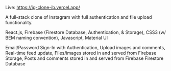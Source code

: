 Live: https://ig-clone-ib.vercel.app/

A full-stack clone of Instagram with full authentication and file upload functionality.

React.js,
Firebase (Firestore Database, Authentication, & Storage),
CSS3 (w/ BEM naming convention),
Javascript,
Material UI

Email/Password Sign-In with Authentication,
Upload images and comments,
Real-time feed update,
Files/images stored in and served from Firebase Storage,
Posts and comments stored in and served from Firebase Firestore Database
